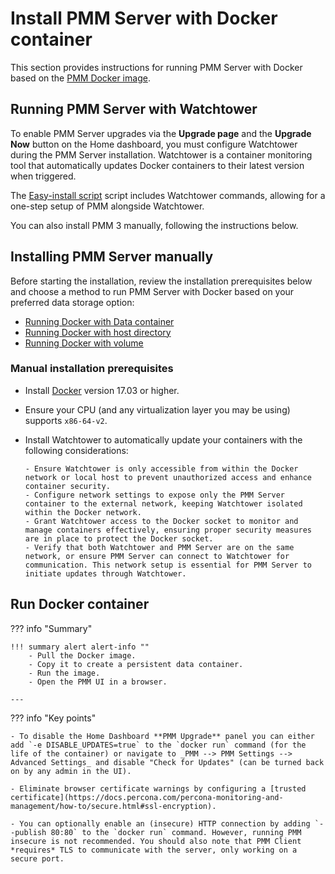 # Install PMM Server with Docker container

This section provides instructions for running PMM Server with Docker based on the [PMM Docker image](https://hub.docker.com/r/percona/pmm-server).

## Running PMM Server with Watchtower

To enable PMM Server upgrades via the **Upgrade page** and the **Upgrade Now** button on the Home dashboard, you must configure Watchtower during the PMM Server installation. Watchtower is a container monitoring tool that automatically updates Docker containers to their latest version when triggered.

The [Easy-install script](../easy-install.md) script includes Watchtower commands, allowing for a one-step setup of PMM alongside Watchtower.

You can also install PMM 3 manually, following the instructions below.

## Installing PMM Server manually

Before starting the installation, review the installation prerequisites below and choose a method to run PMM Server with Docker based on your preferred data storage option:

- [Running Docker with Data container](../docker/run_with_data_container.md)
- [Running Docker with host directory](../docker/run_with_host_dir.md)
- [Running Docker with volume](../docker/run_with_vol.md)

### Manual installation prerequisites

- Install [Docker](https://docs.docker.com/get-docker/) version 17.03 or higher.
- Ensure your CPU (and any virtualization layer you may be using) supports `x86-64-v2`.
- Install Watchtower to automatically update your containers with the following considerations:

      - Ensure Watchtower is only accessible from within the Docker network or local host to prevent unauthorized access and enhance container security.
      - Configure network settings to expose only the PMM Server container to the external network, keeping Watchtower isolated within the Docker network.
      - Grant Watchtower access to the Docker socket to monitor and manage containers effectively, ensuring proper security measures are in place to protect the Docker socket.
      - Verify that both Watchtower and PMM Server are on the same network, or ensure PMM Server can connect to Watchtower for communication. This network setup is essential for PMM Server to initiate updates through Watchtower.

## Run Docker container

??? info "Summary"

    !!! summary alert alert-info ""
        - Pull the Docker image.
        - Copy it to create a persistent data container.
        - Run the image.
        - Open the PMM UI in a browser.

    ---
??? info "Key points"

    - To disable the Home Dashboard **PMM Upgrade** panel you can either add `-e DISABLE_UPDATES=true` to the `docker run` command (for the life of the container) or navigate to _PMM --> PMM Settings --> Advanced Settings_ and disable "Check for Updates" (can be turned back on by any admin in the UI).

    - Eliminate browser certificate warnings by configuring a [trusted certificate](https://docs.percona.com/percona-monitoring-and-management/how-to/secure.html#ssl-encryption).

    - You can optionally enable an (insecure) HTTP connection by adding `--publish 80:80` to the `docker run` command. However, running PMM insecure is not recommended. You should also note that PMM Client *requires* TLS to communicate with the server, only working on a secure port.

